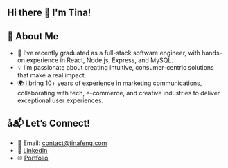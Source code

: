 ## Hi there 👋 I'm Tina!

<!--
**biubiubiupia/biubiubiupia** is a ✨ _special_ ✨ repository because its `README.md` (this file) appears on your GitHub profile.

Here are some ideas to get you started:

- 🔭 I’m currently working on ...
- 🌱 I’m currently learning ...
- 👯 I’m looking to collaborate on ...
- 🤔 I’m looking for help with ...
- 💬 Ask me about ...
- 📫 How to reach me: ...
- 😄 Pronouns: ...
- ⚡ Fun fact: ...
-->
## 🚀 About Me
- 🌱 I’ve recently graduated as a full-stack software engineer, with hands-on experience in React, Node.js, Express, and MySQL.
- 💡 I’m passionate about creating intuitive, consumer-centric solutions that make a real impact.
- 🌍 I bring 10+ years of experience in marketing communications, collaborating with tech, e-commerce, and creative industries to deliver exceptional user experiences.
## å📬 Let’s Connect!
- 📧 Email: [contact@tinafeng.com](contact@tinafeng.com)
- 💼 [LinkedIn](https://www.linkedin.com/in/tinayantingfeng/)
- 🌐 [Portfolio](https://tinfeng.com/)
